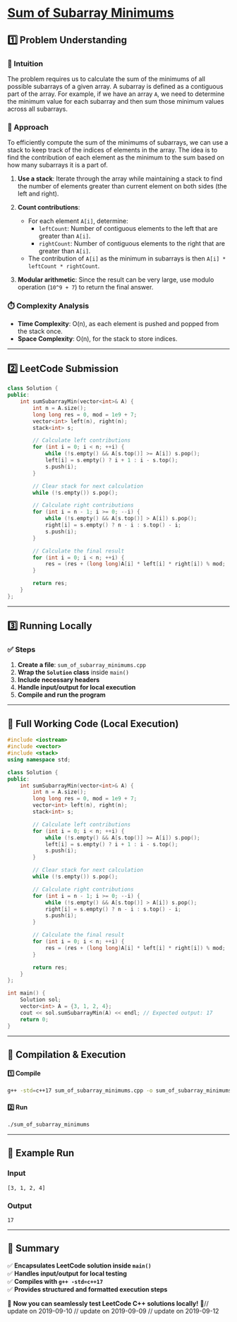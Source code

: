 # **[Sum of Subarray Minimums](https://leetcode.com/problems/sum-of-subarray-minimums/description/)**  

## **1️⃣ Problem Understanding**  
### **📌 Intuition**  
The problem requires us to calculate the sum of the minimums of all possible subarrays of a given array. A subarray is defined as a contiguous part of the array. For example, if we have an array `A`, we need to determine the minimum value for each subarray and then sum those minimum values across all subarrays.

### **🚀 Approach**  
To efficiently compute the sum of the minimums of subarrays, we can use a stack to keep track of the indices of elements in the array. The idea is to find the contribution of each element as the minimum to the sum based on how many subarrays it is a part of.

1. **Use a stack**: Iterate through the array while maintaining a stack to find the number of elements greater than current element on both sides (the left and right).
  
2. **Count contributions**:
   - For each element `A[i]`, determine:
     - `leftCount`: Number of contiguous elements to the left that are greater than `A[i]`.
     - `rightCount`: Number of contiguous elements to the right that are greater than `A[i]`.
   - The contribution of `A[i]` as the minimum in subarrays is then `A[i] * leftCount * rightCount`.

3. **Modular arithmetic**: Since the result can be very large, use modulo operation (`10^9 + 7`) to return the final answer.

### **⏱️ Complexity Analysis**  
- **Time Complexity**: O(n), as each element is pushed and popped from the stack once.  
- **Space Complexity**: O(n), for the stack to store indices.  

---  

## **2️⃣ LeetCode Submission**  
```cpp
class Solution {
public:
    int sumSubarrayMin(vector<int>& A) {
        int n = A.size();
        long long res = 0, mod = 1e9 + 7;
        vector<int> left(n), right(n);
        stack<int> s;

        // Calculate left contributions
        for (int i = 0; i < n; ++i) {
            while (!s.empty() && A[s.top()] >= A[i]) s.pop();
            left[i] = s.empty() ? i + 1 : i - s.top();
            s.push(i);
        }

        // Clear stack for next calculation
        while (!s.empty()) s.pop();

        // Calculate right contributions
        for (int i = n - 1; i >= 0; --i) {
            while (!s.empty() && A[s.top()] > A[i]) s.pop();
            right[i] = s.empty() ? n - i : s.top() - i;
            s.push(i);
        }

        // Calculate the final result
        for (int i = 0; i < n; ++i) {
            res = (res + (long long)A[i] * left[i] * right[i]) % mod;
        }

        return res;
    }
};
```  

---  

## **3️⃣ Running Locally**  
### **✅ Steps**  
1. **Create a file**: `sum_of_subarray_minimums.cpp`  
2. **Wrap the `Solution` class** inside `main()`  
3. **Include necessary headers**  
4. **Handle input/output for local execution**  
5. **Compile and run the program**  

---  

## **📝 Full Working Code (Local Execution)**  
```cpp
#include <iostream>
#include <vector>
#include <stack>
using namespace std;

class Solution {
public:
    int sumSubarrayMin(vector<int>& A) {
        int n = A.size();
        long long res = 0, mod = 1e9 + 7;
        vector<int> left(n), right(n);
        stack<int> s;

        // Calculate left contributions
        for (int i = 0; i < n; ++i) {
            while (!s.empty() && A[s.top()] >= A[i]) s.pop();
            left[i] = s.empty() ? i + 1 : i - s.top();
            s.push(i);
        }

        // Clear stack for next calculation
        while (!s.empty()) s.pop();

        // Calculate right contributions
        for (int i = n - 1; i >= 0; --i) {
            while (!s.empty() && A[s.top()] > A[i]) s.pop();
            right[i] = s.empty() ? n - i : s.top() - i;
            s.push(i);
        }

        // Calculate the final result
        for (int i = 0; i < n; ++i) {
            res = (res + (long long)A[i] * left[i] * right[i]) % mod;
        }

        return res;
    }
};

int main() {
    Solution sol;
    vector<int> A = {3, 1, 2, 4};
    cout << sol.sumSubarrayMin(A) << endl; // Expected output: 17
    return 0;
}
```  

---  

## **🔧 Compilation & Execution**  
#### **1️⃣ Compile**  
```bash
g++ -std=c++17 sum_of_subarray_minimums.cpp -o sum_of_subarray_minimums
```  

#### **2️⃣ Run**  
```bash
./sum_of_subarray_minimums
```  

---  

## **🎯 Example Run**  
### **Input**  
```
[3, 1, 2, 4]
```  
### **Output**  
```
17
```  

---  

## **📌 Summary**  
✅ **Encapsulates LeetCode solution inside `main()`**  
✅ **Handles input/output for local testing**  
✅ **Compiles with `g++ -std=c++17`**  
✅ **Provides structured and formatted execution steps**  

🚀 **Now you can seamlessly test LeetCode C++ solutions locally!** 🚀// update on 2019-09-10
// update on 2019-09-09
// update on 2019-09-12
